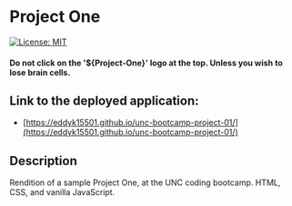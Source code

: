 # Project One
[![License: MIT](https://img.shields.io/badge/License-MIT-yellow.svg)](https://opensource.org/licenses/MIT)

#### Do not click on the '${Project-One}' logo at the top. Unless you wish to lose brain cells.

## Link to the deployed application:
* [https://eddyk15501.github.io/unc-bootcamp-project-01/](https://eddyk15501.github.io/unc-bootcamp-project-01/)

## Description
Rendition of a sample Project One, at the UNC coding bootcamp. HTML, CSS, and vanilla JavaScript.

